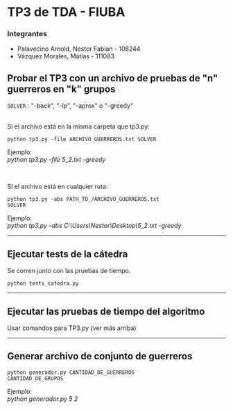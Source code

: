 # TP3 de TDA - FIUBA


### Integrantes

* Palavecino Arnold, Nestor Fabian - 108244
* Vázquez Morales, Matias - 111083


## Probar el TP3 con un archivo de pruebas de "n" guerreros en "k" grupos

<code>SOLVER</code> : "-back", "-lp", "-aprox" o "-greedy" <br><br>

Si el archivo está en la misma carpeta que tp3.py:

<code>python tp3.py -file ARCHIVO_GUERREROS.txt SOLVER</code>

Ejemplo: <br> *python tp3.py -file 5_2.txt -greedy*

<br>

Si el archivo está en cualquier ruta:

<code>python tp3.py -abs PATH_TO_/ARCHIVO_GUERREROS.txt SOLVER</code>

Ejemplo: <br> *python tp3.py -abs C:\Users\Nestor\Desktop\5_2.txt -greedy*

----

## Ejecutar tests de la cátedra

Se corren junto con las pruebas de tiempo. 

<code>python tests_catedra.py</code>

----

## Ejecutar las pruebas de tiempo del algoritmo

Usar comandos para TP3.py (ver más arriba)

----

## Generar archivo de conjunto de guerreros

<code>python generador.py CANTIDAD_DE_GUERREROS CANTIDAD_DE_GRUPOS</code>

Ejemplo: <br>  *python generador.py 5 2*
